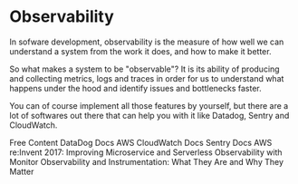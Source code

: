 # Observability

In sofware development, observability is the measure of how well we can understand a system from the work it does, and how to make it better.

So what makes a system to be "observable"? It is its ability of producing and collecting metrics, logs and traces in order for us to understand what happens under the hood and identify issues and bottlenecks faster.

You can of course implement all those features by yourself, but there are a lot of softwares out there that can help you with it like Datadog, Sentry and CloudWatch.

<ResourceGroupTitle>Free Content</ResourceGroupTitle>
<BadgeLink colorScheme='blue' badgeText='Official Documentation' href='https://docs.datadoghq.com/'>DataDog Docs</BadgeLink>
<BadgeLink colorScheme='blue' badgeText='Official Documentation' href='https://aws.amazon.com/cloudwatch/getting-started/'>AWS CloudWatch Docs</BadgeLink>
<BadgeLink colorScheme='blue' badgeText='Official Documentation' href='https://docs.sentry.io/'>Sentry Docs</BadgeLink>
<BadgeLink badgeText='Watch' href='https://www.youtube.com/watch?v=Wx0SHRb2xcI'>AWS re:Invent 2017: Improving Microservice and Serverless Observability with Monitor</BadgeLink>
<BadgeLink colorScheme='yellow' badgeText='Read' href='https://newrelic.com/blog/best-practices/observability-instrumentation'>Observability and Instrumentation: What They Are and Why They Matter</BadgeLink>